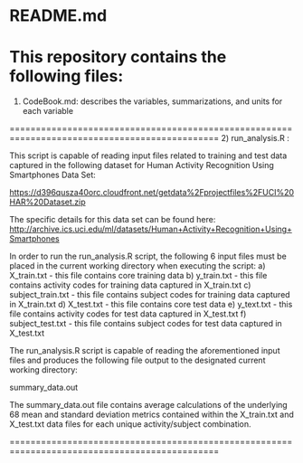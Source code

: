 README.md
==========================

This repository contains the following files:
==============================================================================================
1) CodeBook.md: describes the variables, summarizations, and units for each variable

==============================================================================================
2) run_analysis.R : 

This script is capable of reading input files related to training and test data captured
in the following dataset for Human Activity Recognition Using Smartphones Data Set: 

https://d396qusza40orc.cloudfront.net/getdata%2Fprojectfiles%2FUCI%20HAR%20Dataset.zip 

The specific details for this data set can be found here:
http://archive.ics.uci.edu/ml/datasets/Human+Activity+Recognition+Using+Smartphones

In order to run the run_analysis.R script, the following 6 input files must be placed in the 
current working directory when executing the script:
a) X_train.txt - this file contains core training data
b) y_train.txt - this file contains activity codes for training data captured in X_train.txt
c) subject_train.txt - this file contains subject codes for training data captured in X_train.txt
d) X_test.txt - this file contains core test data
e) y_text.txt - this file contains activity codes for test data captured in X_test.txt
f) subject_test.txt - this file contains subject codes for test data captured in X_test.txt

The run_analysis.R script is capable of reading the aforementioned input files and produces
the following file output to the designated current working directory:

summary_data.out

The summary_data.out file contains average calculations of the underlying 68 mean and
standard deviation metrics contained within the X_train.txt and X_test.txt data files
for each unique activity/subject combination.

==============================================================================================

